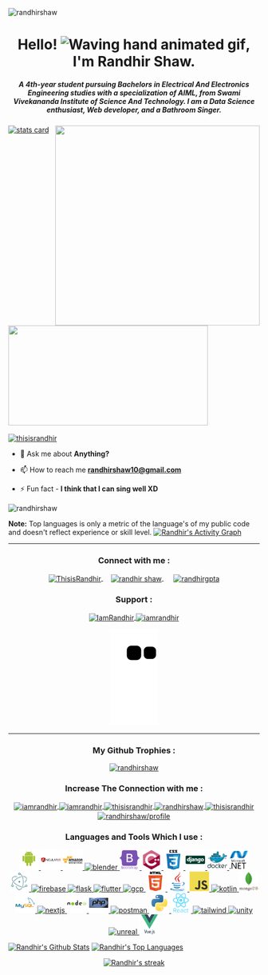 <p align="left"> 
         <img src="https://komarev.com/ghpvc/?username=randhirshaw&label=Profile%20views&color=0e75b6&style=flat" alt="randhirshaw" /> 
</p>
<h1 align="center">
         Hello! <img src="https://raw.githubusercontent.com/nixin72/nixin72/master/wave.gif" 
         alt="Waving hand animated gif"
         height="45"
         width="45" />, I'm Randhir Shaw.
</h1>
<h5 align="center">
A 4th-year student pursuing Bachelors in Electrical And Electronics Engineering studies with a specialization of AIML, from Swami Vivekananda Institute of Science And Technology. I am a Data Science enthusiast, Web developer, and a Bathroom Singer. 
</h5>
<p>
<a align= "center" href="https://github.com/randhirshaw">
<img alt= "stats card" height="200px" width="400" src="https://github-readme-streak-stats.herokuapp.com/?user=randhirshaw&theme=radical">
<img align="right" height="400" width="410" src="https://cdn.dribbble.com/users/1355613/screenshots/15515375/media/d915d491b41176a66700fbddb1a2d730.jpeg?compress=1&resize=1200x900&vertical=top" /> 
</a>
</p>
<img height="200px" width="400" src="https://github-readme-stats.vercel.app/api?username=randhirshaw&count_private=true&theme=radical&show_icons=true" />
<p align="left"> 
<a href="https://twitter.com/thisisrandhir" target="blank"><img src="https://img.shields.io/twitter/follow/thisisrandhir?logo=twitter&style=for-the-badge" alt="thisisrandhir" /></a> 
</p>

- 💬 Ask me about **Anything?**

- 📫 How to reach me **randhirshaw10@gmail.com**

- ⚡ Fun fact - **I think that I can sing well XD** 

<p>
<img align="center" src="https://github-readme-stats.vercel.app/api/top-langs?username=randhirshaw&count_private=true&layout=compact&theme=radical&show_icons=true" alt="randhirshaw" />
</p>
<b>Note:</b> Top languages is only a metric of the language's of my public code and doesn't reflect experience or skill level.

<a href="https://github.com/randhirshaw/github-readme-activity-graph">
         <img alt="Randhir's Activity Graph" src="https://activity-graph.herokuapp.com/graph?username=randhirshaw&bg_color=0D1117&color=5BCDEC&line=5BCDEC&point=FFFFFF&hide_border=true" />
</a>
<hr>

<h3 align="center">Connect with me :</h3>

<p align="center">
<a href="https://twitter.com/ThisisRandhir" target="blank">
         <img align="center" src="https://img.icons8.com/cute-clipart/64/000000/twitter.png" alt="ThisisRandhir" height="50" width="50" />
</a> &nbsp;&nbsp;&nbsp;
<a href="https://www.linkedin.com/in/randhirshaw/" target="blank">
         <img align="center" src="https://img.icons8.com/cute-clipart/64/000000/linkedin.png" alt="randhir shaw" height="50" width="50" />
</a>&nbsp;&nbsp;&nbsp;&nbsp;
<a href="https://instagram.com/randhirgpta" target="blank">
         <img align="center" src="https://img.icons8.com/cute-clipart/64/000000/instagram-new.png" alt="randhirgpta" height="50" width="50" />
</a>
</p>

<h3 align="center">Support :</h3>

<p align="center">
<a href="https://www.buymeacoffee.com/IamRandhir"> 
         <img align="center" src="https://cdn.buymeacoffee.com/buttons/v2/default-yellow.png" height="50" width="210" alt="IamRandhir" /></a><a href="https://ko-fi.com/iamrandhir"> 
         <img align="center" src="https://cdn.ko-fi.com/cdn/kofi3.png?v=3" height="50" width="210" alt="iamrandhir" />
</a>
</p>
<p align="center">  
         <img src="https://github.com/randhirshaw/randhirshaw/raw/output/github-contribution-grid-snake.svg" alt="snake"></center>
</p>

<hr>
<h3 align="center">My Github Trophies :</h3>
<p align="center"> 
         <a href="https://github.com/ryo-ma/github-profile-trophy">
                  <img src="https://github-profile-trophy.vercel.app/?username=randhirshaw" alt="randhirshaw" />
         </a>
</p>

<h3 align="center">Increase The Connection with me :</h3>

<p align="center">
<a href="https://fb.com/iamrandhir" target="blank">
<img align="center" src="https://raw.githubusercontent.com/rahuldkjain/github-profile-readme-generator/master/src/images/icons/Social/facebook.svg" alt="iamrandhir" height="30" width="40" />
</a>
         
<a href="https://www.hackerrank.com/iamrandhir" target="blank">
<img align="center" src="https://raw.githubusercontent.com/rahuldkjain/github-profile-readme-generator/master/src/images/icons/Social/hackerrank.svg" alt="iamrandhir" height="30" width="40" />
</a>
         
<a href="https://codeforces.com/profile/thisisrandhir" target="blank">
<img align="center" src="https://raw.githubusercontent.com/rahuldkjain/github-profile-readme-generator/master/src/images/icons/Social/codeforces.svg" alt="thisisrandhir" height="30" width="40" />
</a>
         
<a href="https://www.leetcode.com/randhirshaw" target="blank">
<img align="center" src="https://raw.githubusercontent.com/rahuldkjain/github-profile-readme-generator/master/src/images/icons/Social/leet-code.svg" alt="randhirshaw" height="30" width="40" />
</a>
         
<a href="https://www.hackerearth.com/thisisrandhir" target="blank">
<img align="center" src="https://raw.githubusercontent.com/rahuldkjain/github-profile-readme-generator/master/src/images/icons/Social/hackerearth.svg" alt="thisisrandhir" height="30" width="40" />
</a>
         
<a href="https://auth.geeksforgeeks.org/user/randhirshaw/profile" target="blank">
<img align="center" src="https://raw.githubusercontent.com/rahuldkjain/github-profile-readme-generator/master/src/images/icons/Social/geeks-for-geeks.svg" alt="randhirshaw/profile" height="30" width="40" />
</a>
</p>

<h3 align="center">Languages and Tools Which I use :</h3>

<p align="center"> 
<a href="https://developer.android.com" target="_blank" rel="noreferrer"> <img src="https://raw.githubusercontent.com/devicons/devicon/master/icons/android/android-original-wordmark.svg" alt="android" width="40" height="40"/> </a> <a href="https://angular.io" target="_blank" rel="noreferrer"> <img src="https://raw.githubusercontent.com/devicons/devicon/master/icons/angularjs/angularjs-original-wordmark.svg" alt="angularjs" width="40" height="40"/> </a> <a href="https://aws.amazon.com" target="_blank" rel="noreferrer"> <img src="https://raw.githubusercontent.com/devicons/devicon/master/icons/amazonwebservices/amazonwebservices-original-wordmark.svg" alt="aws" width="40" height="40"/> </a> <a href="https://www.blender.org/" target="_blank" rel="noreferrer"> <img src="https://download.blender.org/branding/community/blender_community_badge_white.svg" alt="blender" width="40" height="40"/> </a> <a href="https://getbootstrap.com" target="_blank" rel="noreferrer"> <img src="https://raw.githubusercontent.com/devicons/devicon/master/icons/bootstrap/bootstrap-plain-wordmark.svg" alt="bootstrap" width="40" height="40"/> </a> <a href="https://www.w3schools.com/cpp/" target="_blank" rel="noreferrer"> <img src="https://raw.githubusercontent.com/devicons/devicon/master/icons/cplusplus/cplusplus-original.svg" alt="cplusplus" width="40" height="40"/> </a> <a href="https://www.w3schools.com/css/" target="_blank" rel="noreferrer"> <img src="https://raw.githubusercontent.com/devicons/devicon/master/icons/css3/css3-original-wordmark.svg" alt="css3" width="40" height="40"/> </a> <a href="https://www.djangoproject.com/" target="_blank" rel="noreferrer"> <img src="https://raw.githubusercontent.com/devicons/devicon/master/icons/django/django-original.svg" alt="django" width="40" height="40"/> </a> <a href="https://www.docker.com/" target="_blank" rel="noreferrer"> <img src="https://raw.githubusercontent.com/devicons/devicon/master/icons/docker/docker-original-wordmark.svg" alt="docker" width="40" height="40"/> </a> <a href="https://dotnet.microsoft.com/" target="_blank" rel="noreferrer"> <img src="https://raw.githubusercontent.com/devicons/devicon/master/icons/dot-net/dot-net-original-wordmark.svg" alt="dotnet" width="40" height="40"/> </a> <a href="https://www.electronjs.org" target="_blank" rel="noreferrer"> <img src="https://raw.githubusercontent.com/devicons/devicon/master/icons/electron/electron-original.svg" alt="electron" width="40" height="40"/> </a> <a href="https://firebase.google.com/" target="_blank" rel="noreferrer"> <img src="https://www.vectorlogo.zone/logos/firebase/firebase-icon.svg" alt="firebase" width="40" height="40"/> </a> <a href="https://flask.palletsprojects.com/" target="_blank" rel="noreferrer"> <img src="https://www.vectorlogo.zone/logos/pocoo_flask/pocoo_flask-icon.svg" alt="flask" width="40" height="40"/> </a> <a href="https://flutter.dev" target="_blank" rel="noreferrer"> <img src="https://www.vectorlogo.zone/logos/flutterio/flutterio-icon.svg" alt="flutter" width="40" height="40"/> </a> <a href="https://cloud.google.com" target="_blank" rel="noreferrer"> <img src="https://www.vectorlogo.zone/logos/google_cloud/google_cloud-icon.svg" alt="gcp" width="40" height="40"/> </a> <a href="https://www.w3.org/html/" target="_blank" rel="noreferrer"> <img src="https://raw.githubusercontent.com/devicons/devicon/master/icons/html5/html5-original-wordmark.svg" alt="html5" width="40" height="40"/> </a> <a href="https://www.java.com" target="_blank" rel="noreferrer"> <img src="https://raw.githubusercontent.com/devicons/devicon/master/icons/java/java-original.svg" alt="java" width="40" height="40"/> </a> <a href="https://developer.mozilla.org/en-US/docs/Web/JavaScript" target="_blank" rel="noreferrer"> <img src="https://raw.githubusercontent.com/devicons/devicon/master/icons/javascript/javascript-original.svg" alt="javascript" width="40" height="40"/> </a> <a href="https://kotlinlang.org" target="_blank" rel="noreferrer"> <img src="https://www.vectorlogo.zone/logos/kotlinlang/kotlinlang-icon.svg" alt="kotlin" width="40" height="40"/> </a> <a href="https://www.mongodb.com/" target="_blank" rel="noreferrer"> <img src="https://raw.githubusercontent.com/devicons/devicon/master/icons/mongodb/mongodb-original-wordmark.svg" alt="mongodb" width="40" height="40"/> </a> <a href="https://www.mysql.com/" target="_blank" rel="noreferrer"> <img src="https://raw.githubusercontent.com/devicons/devicon/master/icons/mysql/mysql-original-wordmark.svg" alt="mysql" width="40" height="40"/> </a> <a href="https://nextjs.org/" target="_blank" rel="noreferrer"> <img src="https://cdn.worldvectorlogo.com/logos/nextjs-2.svg" alt="nextjs" width="40" height="40"/> </a> <a href="https://nodejs.org" target="_blank" rel="noreferrer"> <img src="https://raw.githubusercontent.com/devicons/devicon/master/icons/nodejs/nodejs-original-wordmark.svg" alt="nodejs" width="40" height="40"/> </a> <a href="https://www.php.net" target="_blank" rel="noreferrer"> <img src="https://raw.githubusercontent.com/devicons/devicon/master/icons/php/php-original.svg" alt="php" width="40" height="40"/> </a> <a href="https://postman.com" target="_blank" rel="noreferrer"> <img src="https://www.vectorlogo.zone/logos/getpostman/getpostman-icon.svg" alt="postman" width="40" height="40"/> </a> <a href="https://www.python.org" target="_blank" rel="noreferrer"> <img src="https://raw.githubusercontent.com/devicons/devicon/master/icons/python/python-original.svg" alt="python" width="40" height="40"/> </a> <a href="https://reactjs.org/" target="_blank" rel="noreferrer"> <img src="https://raw.githubusercontent.com/devicons/devicon/master/icons/react/react-original-wordmark.svg" alt="react" width="40" height="40"/> </a> <a href="https://tailwindcss.com/" target="_blank" rel="noreferrer"> <img src="https://www.vectorlogo.zone/logos/tailwindcss/tailwindcss-icon.svg" alt="tailwind" width="40" height="40"/> </a> <a href="https://unity.com/" target="_blank" rel="noreferrer"> <img src="https://www.vectorlogo.zone/logos/unity3d/unity3d-icon.svg" alt="unity" width="40" height="40"/> </a> <a href="https://unrealengine.com/" target="_blank" rel="noreferrer"> <img src="https://raw.githubusercontent.com/kenangundogan/fontisto/036b7eca71aab1bef8e6a0518f7329f13ed62f6b/icons/svg/brand/unreal-engine.svg" alt="unreal" width="40" height="40"/> </a> <a href="https://vuejs.org/" target="_blank" rel="noreferrer"> <img src="https://raw.githubusercontent.com/devicons/devicon/master/icons/vuejs/vuejs-original-wordmark.svg" alt="vuejs" width="40" height="40"/> 
</a>
</p>

<a href="https://github.com/randhirshaw/github-readme-stats"><img alt="Randhir's Github Stats" src="https://github-readme-stats.vercel.app/api?username=randhirshaw&show_icons=true&count_private=true&theme=react&hide_border=true&bg_color=0D1117" /></a>
  <a href="https://github.com/randhirshaw/github-readme-stats"><img alt="Randhir's Top Languages" src="https://github-readme-stats.vercel.app/api/top-langs/?username=randhirshaw&langs_count=8&count_private=true&layout=compact&theme=react&hide_border=true&bg_color=0D1117" /></a>
  <br/>
  
  
  <p align="center">
    <a href="https://github.com/randhirshaw/github-readme-streak-stats">
        <img title="🔥 Get streak stats for your profile at git.io/streak-stats" alt="Randhir's streak" src="https://github-readme-streak-stats.herokuapp.com/?user=randhirshaw&theme=black-ice&hide_border=true&stroke=0000&background=060A0CD0"/>
    </a>
</p>
